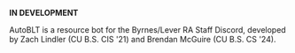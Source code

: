 **IN DEVELOPMENT**

AutoBLT is a resource bot for the Byrnes/Lever RA Staff Discord, developed by Zach Lindler (CU B.S. CIS '21) and Brendan McGuire (CU B.S. CS '24).
